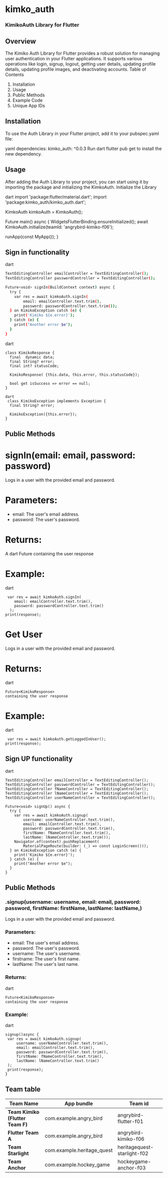 # kimko_auth

### KimikoAuth Library for Flutter

## Overview

The Kimiko Auth Library for Flutter provides a robust solution for managing user authentication in your Flutter applications. It supports various operations like login, signup, logout, getting user details, updating profile details, updating profile images, and deactivating accounts.
Table of Contents
1. Installation
2. Usage
3. Public Methods
4. Example Code
5. Unique App IDs
## Installation
To use the Auth Library in your Flutter project, add it to your pubspec.yaml file:

yaml
dependencies:
kimko_auth: ^0.0.3
Run
dart flutter pub get 
to install the new dependency.


## Usage
After adding the Auth Library to your project, you can start using it by importing the package and initializing the KimkoAuth.
Initialize the Library


dart
import 'package:flutter/material.dart';
import 'package:kimko_auth/kimko_auth.dart';

KimkoAuth kimkoAuth = KimkoAuth();

Future<void> main() async {
  WidgetsFlutterBinding.ensureInitialized();
  await KimkoAuth.initialize(teamId: 'angrybird-kimiko-f06');

  runApp(const MyApp());
}


## Sign in functionality

dart
```bash
TextEditingController emailController = TextEditingController();
TextEditingController passwordController = TextEditingController();

Future<void> signIn(BuildContext context) async {
  try {
    var res = await kimkoAuth.signIn(
        email: emailController.text.trim(),
        password: passwordController.text.trim());
  } on KimikoException catch (e) {
    print('Kimiko ${e.error}');
  } catch (e) {
    print("Another error $e");
  }
}
```

dart
```
class KimikoResponse {
  final  dynamic data;
  final String? error;
  final int? statusCode;

  KimikoResponse( {this.data, this.error, this.statusCode});

  bool get isSuccess => error == null;
}

dart
 class KimikoException implements Exception {
  final String? error;

  KimikoException({this.error});
}
```

## Public Methods

# signIn(email: email, password: password)

Logs in a user with the provided email and password.
# Parameters:
* email: The user's email address.
* password: The user's password.

# Returns:
A
dart Future<KimikoResponse>
containing the user response

# Example:
dart
```
 var res = await kimkoAuth.signIn(
    email: emailController.text.trim(),
    password: passwordController.text.trim()
  );
print(response);
```

# Get User

Logs in a user with the provided email and password.

# Returns:

dart 
```
Future<KimikoResponse>
containing the user response
```

# Example:
dart 
```
 var res = await kimkoAuth.getLoggedInUser();
print(response);
```

## Sign UP functionality

dart
```
TextEditingController emailController = TextEditingController();
TextEditingController passwordController = TextEditingController();
TextEditingController fNameController = TextEditingController();
TextEditingController lNameController = TextEditingController();
TextEditingController userNameController = TextEditingController();

Future<void> signUp() async {
  try {
    var res = await kimkoAuth.signup(
        username: userNameController.text.trim(),
        email: emailController.text.trim(),
        password: passwordController.text.trim(),
        firstName: fNameController.text.trim(),
        lastName: lNameController.text.trim());
    Navigator.of(context).pushReplacement(
        MaterialPageRoute(builder: (_) => const LoginScreen()));
  } on KimikoException catch (e) {
    print('Kimiko ${e.error}');
  } catch (e) {
    print("Another error $e");
  }
}
```

## Public Methods
### .signup(username: username, email: email,  password: password, firstName: firstName, lastName: lastName,)

Logs in a user with the provided email and password.
### Parameters:
* email: The user's email address.
* password: The user's password.
* username: The user's username.
* firstname: The user's first name.
* lastName: The user's last name.

### Returns:
dart
```
Future<KimikoResponse>
containing the user response
```

### Example:
dart 
 ```
signup()async {
  var res = await kimkoAuth.signup(
      username: userNameController.text.trim(), 
      email: emailController.text.trim(), 
      password: passwordController.text.trim(), 
      firstName: fNameController.text.trim(), 
      lastName: lNameController.text.trim()
  );
  print(response);
}
```

## Team table

| Team Name        | App bundle                          | Team id                     |
|----------------|-----------------------------------|-----------------------------|
| **Team Kimiko (Flutter Team F)**  | com.example.angry_bird | angrybird-flutter-f01       |
| **Flutter Team A**  | com.example.angry_bird | angrybird-kimiko-f06        |
| **Team Starlight**  | com.example.heritage_quest | heritagequest-starlight-f02 |
| **Team Anchor**  | com.example.hockey_game | hockeygame-anchor-f03       |
